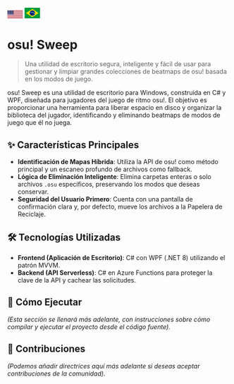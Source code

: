 [<img src="./assets/us.svg" width="35" title="Ver en Inglés">](./README.md)
[<img src="./assets/br.svg" width="35" title="Ver en Portugués">](./README.pt.md)

# osu! Sweep

> Una utilidad de escritorio segura, inteligente y fácil de usar para gestionar y limpiar grandes colecciones de beatmaps de osu! basada en los modos de juego.

osu! Sweep es una utilidad de escritorio para Windows, construida en C# y WPF, diseñada para jugadores del juego de ritmo osu!.
 El objetivo es proporcionar una herramienta para liberar espacio en disco y organizar la biblioteca del jugador, identificando y eliminando beatmaps de modos de juego que él no juega.

## ✨ Características Principales

-   **Identificación de Mapas Híbrida**: Utiliza la API de osu! como método principal y un escaneo profundo de archivos como fallback.
-   **Lógica de Eliminación Inteligente**: Elimina carpetas enteras o solo archivos `.osu` específicos, preservando los modos que deseas conservar.
-   **Seguridad del Usuario Primero**: Cuenta con una pantalla de confirmación clara y, por defecto, mueve los archivos a la Papelera de Reciclaje.

## 🛠️ Tecnologías Utilizadas

-   **Frontend (Aplicación de Escritorio)**: C# con WPF (.NET 8) utilizando el patrón MVVM.
-   **Backend (API Serverless)**: C# en Azure Functions para proteger la clave de la API y cachear las solicitudes.

## 🚀 Cómo Ejecutar

*(Esta sección se llenará más adelante, con instrucciones sobre cómo compilar y ejecutar el proyecto desde el código fuente).*

## 🤝 Contribuciones

*(Podemos añadir directrices aquí más adelante si deseas aceptar contribuciones de la comunidad).*